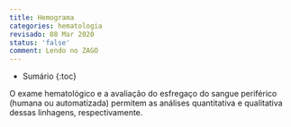 ```yaml
---
title: Hemograma
categories: hematologia
revisado: 08 Mar 2020
status: 'false'
comment: Lendo no ZAGO
---
```


* Sumário
{:toc}



O exame hematológico e a avaliação do esfregaço do sangue periférico (humana ou
automatizada) permitem as análises quantitativa e qualitativa dessas linhagens, respectivamente. 